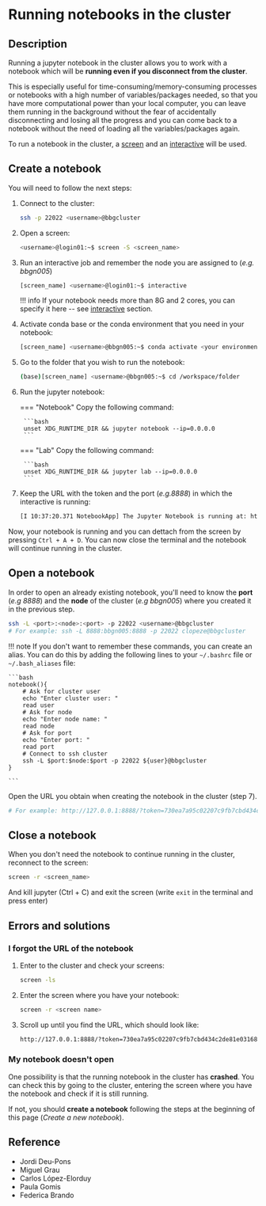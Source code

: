 # Running notebooks in the cluster

## Description

Running a jupyter notebook in the cluster allows you to work with a notebook which will be **running even if you disconnect from the cluster**.

This is especially useful for time-consuming/memory-consuming processes or notebooks with a high number of variables/packages needed, so that you have more computational power than your local computer, you can leave them running in the background without the fear of accidentally disconnecting and losing all the progress and you can come back to a notebook without the need of loading all the variables/packages again.

To run a notebook in the cluster, a [screen](../Screen/) and an [interactive](../Interactive/) will be used.

## Create a notebook

You will need to follow the next steps:

1. Connect to the cluster:

    ```bash
    ssh -p 22022 <username>@bbgcluster
    ```

2. Open a screen:

    ```bash
    <username>@login01:~$ screen -S <screen_name>
    ```

3. Run an interactive job and remember the node you are assigned to (_e.g. bbgn005_)

    ```bash
    [screen_name] <username>@login01:~$ interactive
    ```

    !!! info
        If your notebook needs more than 8G and 2 cores, you can specify it here -- see [interactive](../Interactive/) section.

4. Activate conda base or the conda environment that you need in your notebook:

    ```bash
    [screen_name] <username>@bbgn005:~$ conda activate <your environment>
    ```

5. Go to the folder that you wish to run the notebook:

    ```bash
    (base)[screen_name] <username>@bbgn005:~$ cd /workspace/folder
    ```

6. Run the jupyter notebook:

    === "Notebook"
        Copy the following command:

        ```bash
        unset XDG_RUNTIME_DIR && jupyter notebook --ip=0.0.0.0
        ```
    === "Lab"
        Copy the following command:

        ```bash
        unset XDG_RUNTIME_DIR && jupyter lab --ip=0.0.0.0
        ```

7. Keep the URL with the token and the port (_e.g.8888_) in which the interactive is running:

    ```bash
    [I 10:37:20.371 NotebookApp] The Jupyter Notebook is running at: http://127.0.0.1:8888/?token=730ea7a95c02207c9fb7cbd434c2de81e03168845d42c23c
    ```

Now, your notebook is running and you can dettach from the screen by pressing `Ctrl + A + D`. You can now close the terminal and the notebook will continue running in the cluster.

## Open a notebook

In order to open an already existing notebook, you'll need to know the **port** (_e.g 8888_) and the **node** of the cluster (_e.g bbgn005_) where you created it in the previous step.

```bash
ssh -L <port>:<node>:<port> -p 22022 <username>@bbgcluster
# For example: ssh -L 8888:bbgn005:8888 -p 22022 clopeze@bbgcluster
```

!!! note
    If you don't want to remember these commands, you can create an alias.
    You can do this by adding the following lines to your `~/.bashrc` file or `~/.bash_aliases` file:

    ```bash
    notebook(){
        # Ask for cluster user
        echo "Enter cluster user: "
        read user
        # Ask for node
        echo "Enter node name: "
        read node
        # Ask for port
        echo "Enter port: "
        read port
        # Connect to ssh cluster
        ssh -L $port:$node:$port -p 22022 ${user}@bbgcluster
    }

    ```

Open the URL you obtain when creating the notebook in the cluster (step 7).

```bash
# For example: http://127.0.0.1:8888/?token=730ea7a95c02207c9fb7cbd434c2de81e03168845d42c23c
```

## Close a notebook

When you don't need the notebook to continue running in the cluster, reconnect to the screen:

```bash
screen -r <screen_name>
```

And kill jupyter (Ctrl + C) and exit the screen (write `exit` in the terminal and press enter)

## Errors and solutions

### I forgot the URL of the notebook

1. Enter to the cluster and check your screens:

    ```bash
    screen -ls
    ```

2. Enter the screen where you have your notebook:

    ```bash
    screen -r <screen name>
    ```

3. Scroll up until you find the URL, which should look like:

    ```bash
    http://127.0.0.1:8888/?token=730ea7a95c02207c9fb7cbd434c2de81e03168845d42c23c
    ```

### My notebook doesn't open

One possibility is that the running notebook in the cluster has **crashed**. You can check this by going to the cluster, entering the screen where you have the notebook and check if it is still running.

If not, you should **create a notebook** following the steps at the beginning of this page (_Create a new notebook_).

## Reference

-   Jordi Deu-Pons
-   Miguel Grau
-   Carlos López-Elorduy
-   Paula Gomis
-   Federica Brando
